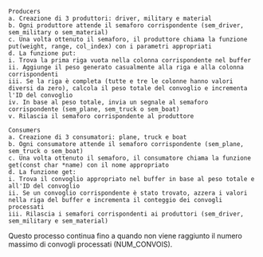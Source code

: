     Producers
    a. Creazione di 3 produttori: driver, military e material
    b. Ogni produttore attende il semaforo corrispondente (sem_driver, sem_military o sem_material)
    c. Una volta ottenuto il semaforo, il produttore chiama la funzione put(weight, range, col_index) con i parametri appropriati
    d. La funzione put:
    i. Trova la prima riga vuota nella colonna corrispondente nel buffer
    ii. Aggiunge il peso generato casualmente alla riga e alla colonna corrispondenti
    iii. Se la riga è completa (tutte e tre le colonne hanno valori diversi da zero), calcola il peso totale del convoglio e incrementa l'ID del convoglio
    iv. In base al peso totale, invia un segnale al semaforo corrispondente (sem_plane, sem_truck o sem_boat)
    v. Rilascia il semaforo corrispondente al produttore

    Consumers
    a. Creazione di 3 consumatori: plane, truck e boat
    b. Ogni consumatore attende il semaforo corrispondente (sem_plane, sem_truck o sem_boat)
    c. Una volta ottenuto il semaforo, il consumatore chiama la funzione get(const char *name) con il nome appropriato
    d. La funzione get:
    i. Trova il convoglio appropriato nel buffer in base al peso totale e all'ID del convoglio
    ii. Se un convoglio corrispondente è stato trovato, azzera i valori nella riga del buffer e incrementa il conteggio dei convogli processati
    iii. Rilascia i semafori corrispondenti ai produttori (sem_driver, sem_military e sem_material)

Questo processo continua fino a quando non viene raggiunto il numero massimo di convogli processati (NUM_CONVOIS).